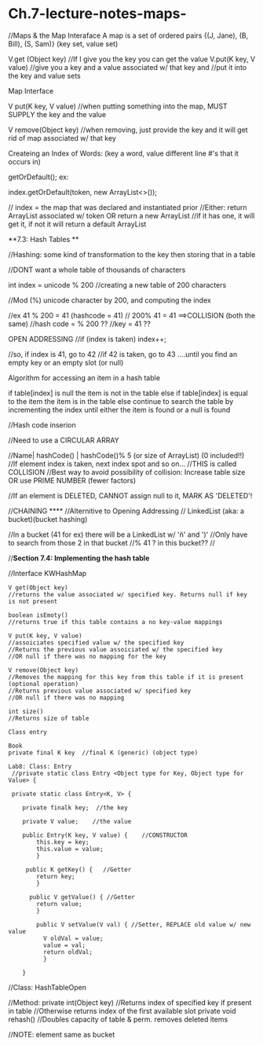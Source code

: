 # Ch.7-lecture-notes-maps-

//Maps & the Map Interaface
A map is a set of ordered pairs
{(J, Jane), (B, Bill), (S, Sam)}
(key set, value set)

V.get (Object key) //If I give you the key you can get the value
V.put(K key, V value) //give you a key and a value associated w/ that key and 
                      //put it into the key and value sets

Map Interface

V put(K key, V value)    //when putting something into the map, MUST SUPPLY the key and the value

V remove(Object key)     //when removing, just provide the key and it will get rid of map associated w/ that key

Createing an Index of Words:
(key a word, value different line #'s that it occurs in)

 getOrDefault(); 
ex: 

index.getOrDefault(token, new ArrayList<>()); 

// index = the map that was declared and instantiated prior
//Either: return ArrayList associated w/ token OR return a new ArrayList
//if it has one, it will get it, if not it will return a default ArrayList

**7.3: Hash Tables **

//Hashing: some kind of transformation to the key then storing that in a table

//DONT want a whole table of thousands of characters

int index = unicode % 200 //creating a new table of 200 characters

//Mod (%) unicode character by 200, and computing the index

//ex 41 % 200 = 41 (hashcode = 41)
//   200% 41 = 41   ==>COLLISION (both the same)
//hash code = % 200 ??
//key = 41 ??

OPEN ADDRESSING
//if (index is taken) 
  index++; 

//so, if index is 41, go to 42
//if 42 is taken, go to 43 ....until you find an empty key or an empty slot (or null)

Algorithm for accessing an item in a hash table

if table[index] is null
  the item is not in the table 
else if table[index] is equal to the item
  the item is in the table
else
  continue to search the table by incrementing the index until either the
  item is found or a null is found 
  
  
 //Hash code inserion 
 
//Need to use a CIRCULAR ARRAY 

//Name| hashCode() | hashCode()% 5 (or size of ArrayList) (0 included!!)
//If element index is taken, next index spot and so on...
//THIS is called COLLISION 
//Best way to avoid possibility of collision: Increase table size OR use PRIME NUMBER (fewer factors) 

//If an element is DELETED, CANNOT assign null to it, MARK AS 'DELETED'!

//CHAINING ****
//Alternitive to Opening Addressing
// LinkedList (aka: a bucket)(bucket hashing)

//In a bucket (41 for ex) there will be a LinkedList w/ 'ñ' and ')' 
//Only have to search from those 2 in that bucket 
//% 41 ? in this bucket??
//

//**Section 7.4: Implementing the hash table**

//Interface KWHashMap

    V get(Object key)  
    //returns the value associated w/ specified key. Returns null if key is not present
    
    boolean isEmoty() 
    //returns true if this table contains a no key-value mappings
    
    V put(K key, V value)
    //assoiciates specified value w/ the specified key
    //Returns the previous value assoiciated w/ the specified key
    //OR null if there was no mapping for the key
    
    V remove(Object key)
    //Removes the mapping for this key from this table if it is present (optional operation)
    //Returns previous value associated w/ specified key
    //OR null if there was no mapping
    
    int size()
    //Returns size of table
    
    Class entry
    
    Book
    private final K key  //final K (generic) (object type) 
    
    Lab8: Class: Entry
     //private static class Entry <Object type for Key, Object type for Value> {
     
     private static class Entry<K, V> {
     
        private finalk key;  //the key
        
        private V value;    //the value
        
        public Entry(K key, V value) {    //CONSTRUCTOR
            this.key = key;
            this.value = value;
            }
   
         public K getKey() {   //Getter
            return key;
            }
            
          public V getValue() { //Getter
            return value;
            }
            
            public V setValue(V val) { //Setter, REPLACE old value w/ new value
              V oldVal = value;
              value = val;
              return oldVal;
              }
              
        }
        
  //Class: HashTableOpen
  
  //Method:   private int(Object key)   //Returns index of specified key if present in table
                                        //Otherwise returns index of the first available slot
              private void rehash()     //Doubles capacity of table & perm. removes deleted items
              

//NOTE: element same as bucket

  
  
  
  
